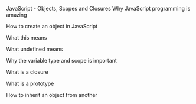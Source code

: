JavaScript - Objects, Scopes and Closures
Why JavaScript programming is amazing

How to create an object in JavaScript

What this means

What undefined means

Why the variable type and scope is important

What is a closure

What is a prototype

How to inherit an object from another
